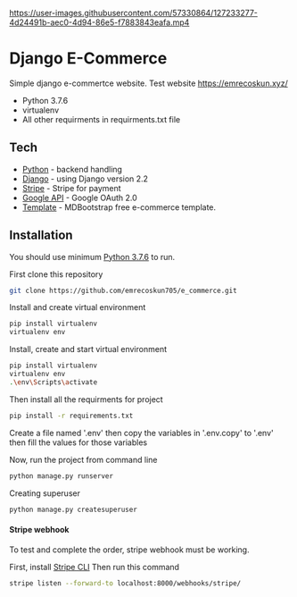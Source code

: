 
https://user-images.githubusercontent.com/57330864/127233277-4d24491b-aec0-4d94-86e5-f7883843eafa.mp4

# Django E-Commerce

Simple django e-commertce website. Test website https://emrecoskun.xyz/

- Python 3.7.6
- virtualenv
- All other requirments in requirments.txt file



## Tech


- [Python] - backend handling
- [Django] - using Django version 2.2
- [Stripe] - Stripe for payment
- [Google API] - Google OAuth 2.0
- [Template] - MDBootstrap free e-commerce template.


## Installation

You should use minimum [Python 3.7.6](https://docs.anaconda.com/anaconda/packages/py3.7_win-64/) to run.

First clone this repository

```sh
git clone https://github.com/emrecoskun705/e_commerce.git
```

Install and create virtual environment

```sh
pip install virtualenv
virtualenv env
```

Install, create and start virtual environment

```sh
pip install virtualenv
virtualenv env
.\env\Scripts\activate
```

Then install all the requirments for project

```sh
pip install -r requirements.txt
```

Create a file named '.env' then copy the variables in '.env.copy' to '.env' then fill the values for those variables

Now, run the project from command line
```sh
python manage.py runserver
```

Creating superuser
```sh
python manage.py createsuperuser
```

#### Stripe webhook

To test and complete the order, stripe webhook must be working.

First, install [Stripe CLI]
Then run this command
```sh
stripe listen --forward-to localhost:8000/webhooks/stripe/
```




   [Python]: https://www.python.org/downloads/release/python-370/
   [Django]: https://www.djangoproject.com/download/
   [Template]: https://mdbootstrap.com/freebies/jquery/e-commerce/
   [Stripe CLI]: https://stripe.com/docs/stripe-cli#install
   [Stripe]: https://stripe.com/
   [Google API]: https://developers.google.com/identity/protocols/oauth2
  
